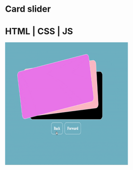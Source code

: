 # Card slider
# HTML | CSS | JS
<img src="https://github.com/SarnaKhmel/card-slider/blob/main/view.gif" width="400" height="400" />
